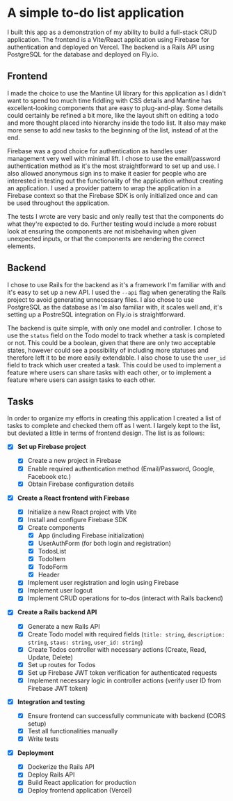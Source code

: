 # A simple to-do list application

I built this app as a demonstration of my ability to build a full-stack CRUD application. The
frontend is a Vite/React application using Firebase for authentication and deployed on Vercel. The
backend is a Rails API using PostgreSQL for the database and deployed on Fly.io.

## Frontend

I made the choice to use the Mantine UI library for this application as I didn't want to spend too
much time fiddling with CSS details and Mantine has excellent-looking components that are easy to
plug-and-play. Some details could certainly be refined a bit more, like the layout shift on editing
a todo and more thought placed into hierarchy inside the todo list. It also may make more sense to
add new tasks to the beginning of the list, instead of at the end.

Firebase was a good choice for authentication as handles user management very well with minimal lift.
I chose to use the email/password authentication method as it's the most straightforward to set up
and use. I also allowed anonymous sign ins to make it easier for people who are interested in
testing out the functionality of the application without creating an application. I used a provider
pattern to wrap the application in a Firebase context so that the Firebase SDK is only initialized
once and can be used throughout the application.

The tests I wrote are very basic and only really test that the components do what they're expected
to do. Further testing would include a more robust look at ensuring the components are not
misbehaving when given unexpected inputs, or that the components are rendering the correct elements.

## Backend

I chose to use Rails for the backend as it's a framework I'm familiar with and it's easy to set up
a new API. I used the `--api` flag when generating the Rails project to avoid generating unnecessary
files. I also chose to use PostgreSQL as the database as I'm also familiar with, it scales well and,
it's setting up a PostreSQL integration on Fly.io is straightforward.

The backend is quite simple, with only one model and controller. I chose to use the `status` field
on the Todo model to track whether a task is completed or not. This could be a boolean, given that
there are only two acceptable states, however could see a possibility of including more statuses and
therefore left it to be more easily extendable. I also chose to use the `user_id` field to track
which user created a task. This could be used to implement a feature where users can share tasks
with each other, or to implement a feature where users can assign tasks to each other.

## Tasks

In order to organize my efforts in creating this application I created a list of tasks to complete
and checked them off as I went. I largely kept to the list, but deviated a little in terms of
frontend design. The list is as follows:

- [x] **Set up Firebase project**

  - [x] Create a new project in Firebase
  - [x] Enable required authentication method (Email/Password, Google, Facebook etc.)
  - [x] Obtain Firebase configuration details

- [x] **Create a React frontend with Firebase**

  - [x] Initialize a new React project with Vite
  - [x] Install and configure Firebase SDK
  - [x] Create components
    - [x] App (including Firebase initialization)
    - [x] UserAuthForm (for both login and registration)
    - [x] TodosList
    - [x] TodoItem
    - [x] TodoForm
    - [x] Header
  - [x] Implement user registration and login using Firebase
  - [x] Implement user logout
  - [x] Implement CRUD operations for to-dos (interact with Rails backend)

- [x] **Create a Rails backend API**

  - [x] Generate a new Rails API
  - [x] Create Todo model with required fields (`title: string`, `description: string`, `staus: string`, `user_id: string`)
  - [x] Create Todos controller with necessary actions (Create, Read, Update, Delete)
  - [x] Set up routes for Todos
  - [x] Set up Firebase JWT token verification for authenticated requests
  - [x] Implement necessary logic in controller actions (verify user ID from Firebase JWT token)

- [x] **Integration and testing**

  - [x] Ensure frontend can successfully communicate with backend (CORS setup)
  - [x] Test all functionalities manually
  - [x] Write tests

- [x] **Deployment**
  - [x] Dockerize the Rails API
  - [x] Deploy Rails API
  - [x] Build React application for production
  - [x] Deploy frontend application (Vercel)
